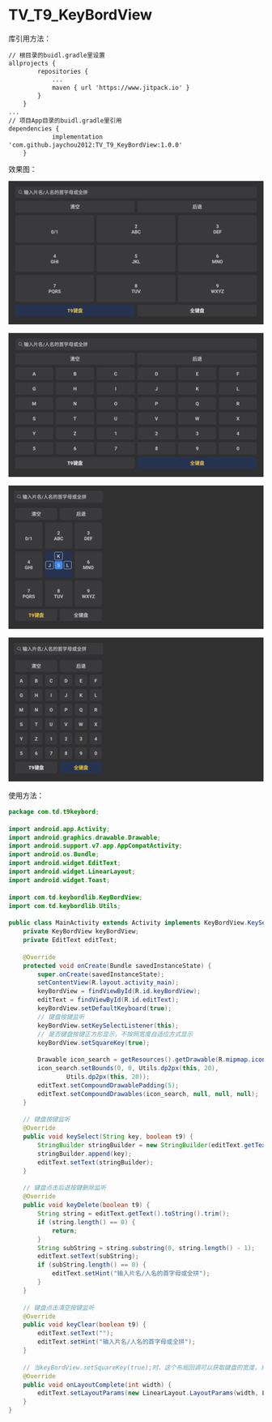 # TV_T9_KeyBordView

库引用方法：
```
// 根目录的buidl.gradle里设置
allprojects {
		repositories {
			...
			maven { url 'https://www.jitpack.io' }
		}
	}
...
// 项目App目录的buidl.gradle里引用
dependencies {
	        implementation 'com.github.jaychou2012:TV_T9_KeyBordView:1.0.0'
	}
```


效果图：

![运行效果](https://raw.githubusercontent.com/jaychou2012/TV_T9_KeyBordView/master/Screenshot_1556891580.png)

![运行效果](https://raw.githubusercontent.com/jaychou2012/TV_T9_KeyBordView/master/Screenshot_1556891594.png)

![运行效果](https://raw.githubusercontent.com/jaychou2012/TV_T9_KeyBordView/master/Screenshot_1556891741.png)

![运行效果](https://raw.githubusercontent.com/jaychou2012/TV_T9_KeyBordView/master/Screenshot_1556891744.png)


使用方法：
```java
package com.td.t9keybord;

import android.app.Activity;
import android.graphics.drawable.Drawable;
import android.support.v7.app.AppCompatActivity;
import android.os.Bundle;
import android.widget.EditText;
import android.widget.LinearLayout;
import android.widget.Toast;

import com.td.keybordlib.KeyBordView;
import com.td.keybordlib.Utils;

public class MainActivity extends Activity implements KeyBordView.KeySelectIml {
    private KeyBordView keyBordView;
    private EditText editText;

    @Override
    protected void onCreate(Bundle savedInstanceState) {
        super.onCreate(savedInstanceState);
        setContentView(R.layout.activity_main);
        keyBordView = findViewById(R.id.keyBordView);
        editText = findViewById(R.id.editText);
        keyBordView.setDefaultKeyboard(true);
        // 键盘按键监听
        keyBordView.setKeySelectListener(this);
        // 是否键盘按键正方形显示，不按照宽度自适应方式显示
        keyBordView.setSquareKey(true);

        Drawable icon_search = getResources().getDrawable(R.mipmap.icon_search);
        icon_search.setBounds(0, 0, Utils.dp2px(this, 20),
                Utils.dp2px(this, 20));
        editText.setCompoundDrawablePadding(5);
        editText.setCompoundDrawables(icon_search, null, null, null);
    }

    // 键盘按键监听
    @Override
    public void keySelect(String key, boolean t9) {
        StringBuilder stringBuilder = new StringBuilder(editText.getText().toString().trim());
        stringBuilder.append(key);
        editText.setText(stringBuilder);
    }

    // 键盘点击后退按键删除监听
    @Override
    public void keyDelete(boolean t9) {
        String string = editText.getText().toString().trim();
        if (string.length() == 0) {
            return;
        }
        String subString = string.substring(0, string.length() - 1);
        editText.setText(subString);
        if (subString.length() == 0) {
            editText.setHint("输入片名/人名的首字母或全拼");
        }
    }

    // 键盘点击清空按键监听
    @Override
    public void keyClear(boolean t9) {
        editText.setText("");
        editText.setHint("输入片名/人名的首字母或全拼");
    }

    // 当keyBordView.setSquareKey(true);时，这个布局回调可以获取键盘的宽度，来设置其他布局的宽度和键盘宽度相等
    @Override
    public void onLayoutComplete(int width) {
        editText.setLayoutParams(new LinearLayout.LayoutParams(width, LinearLayout.LayoutParams.WRAP_CONTENT));
    }
}
```

